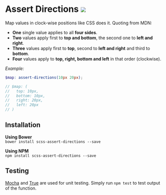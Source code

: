 # Assert Directions ![](https://travis-ci.org/nicolasmn/scss-assert-directions.svg)

Map values in clock-wise positions like CSS does it. Quoting from MDN:
- **One** single value applies to all **four sides**.
- **Two** values apply first to **top and bottom**, the second one to **left and right**.
- **Three** values apply first to **top**, second to **left and right** and third to **bottom**.
- **Four** values apply to **top, right, bottom and left** in that order (clockwise).

_Example:_  
```scss
$map: assert-directions(10px 20px);

// $map: (
//   top: 10px,
//   bottom: 10px,
//   right: 20px,
//   left: 20px
// )
```

## Installation

**Using Bower**  
`bower install scss-assert-directions --save`

**Using NPM**  
`npm install scss-assert-directions --save`

## Testing
[Mocha](https://github.com/mochajs/mocha) and [True](https://github.com/oddbird/true) are used for unit testing. Simply run `npm test` to test output of the function.
